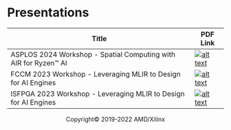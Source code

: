 # Presentations

<table>
  <thead>
    <tr>
      <th>Title</th>
      <th>PDF Link</th>
    </tr>
  </thead>
  <tbody>
    <tr>
      <td style="vertical-align: middle;">ASPLOS 2024 Workshop - Spatial Computing with AIR for Ryzen™ AI</td>
      <td style="vertical-align: middle;"><a href="https://www.amd.com/content/dam/amd/en/documents/products/processors/ryzen/ai/air-for-ryzen-ai-tutorial-asplos-2024.pdf"><img src="https://xilinx.github.io/xup_aie_training/images/pdf.png" alt="alt text" /></a></td>
    </tr>
    <tr>
      <td style="vertical-align: middle;">FCCM 2023 Workshop - Leveraging MLIR to Design for AI Engines</td>
      <td style="vertical-align: middle;"><a href="https://www.amd.com/content/dam/amd/en/documents/products/processors/ryzen/ai/leveraging-mlir-to-design-for-aie-fccm-2023.pdf"><img src="https://xilinx.github.io/xup_aie_training/images/pdf.png" alt="alt text" /></a></td>
    </tr>
    <tr>
      <td style="vertical-align: middle;">ISFPGA 2023 Workshop - Leveraging MLIR to Design for AI Engines</td>
      <td style="vertical-align: middle;"><a href="https://www.amd.com/content/dam/amd/en/documents/products/processors/ryzen/ai/leveraging-mlir-to-design-for-aie-fpga-2023.pdf"><img src="https://xilinx.github.io/xup_aie_training/images/pdf.png" alt="alt text" /></a></td>
    </tr>
  </tbody>
</table>


<p align="center">Copyright&copy; 2019-2022 AMD/Xilinx</p>
